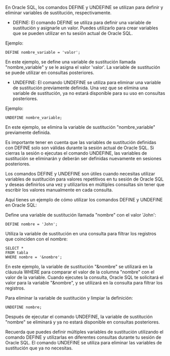 En Oracle SQL, los comandos DEFINE y UNDEFINE se utilizan para definir y eliminar variables de sustitución, respectivamente.

- DEFINE: El comando DEFINE se utiliza para definir una variable de sustitución y asignarle un valor. Puedes utilizarlo para crear variables que se pueden utilizar en tu sesión actual de Oracle SQL.

Ejemplo:

```
DEFINE nombre_variable = 'valor';
```

En este ejemplo, se define una variable de sustitución llamada "nombre_variable" y se le asigna el valor 'valor'. La variable de sustitución se puede utilizar en consultas posteriores.

- UNDEFINE: El comando UNDEFINE se utiliza para eliminar una variable de sustitución previamente definida. Una vez que se elimina una variable de sustitución, ya no estará disponible para su uso en consultas posteriores.

Ejemplo:

```
UNDEFINE nombre_variable;
```

En este ejemplo, se elimina la variable de sustitución "nombre_variable" previamente definida.

Es importante tener en cuenta que las variables de sustitución definidas con DEFINE solo son válidas durante la sesión actual de Oracle SQL. Si cierras la sesión o ejecutas el comando UNDEFINE, las variables de sustitución se eliminarán y deberán ser definidas nuevamente en sesiones posteriores.

Los comandos DEFINE y UNDEFINE son útiles cuando necesitas utilizar variables de sustitución para valores repetitivos en tu sesión de Oracle SQL y deseas definirlos una vez y utilizarlos en múltiples consultas sin tener que escribir los valores manualmente en cada consulta.

Aquí tienes un ejemplo de cómo utilizar los comandos DEFINE y UNDEFINE en Oracle SQL:

Define una variable de sustitución llamada "nombre" con el valor 'John':

```
DEFINE nombre = 'John';
```

Utiliza la variable de sustitución en una consulta para filtrar los registros que coinciden con el nombre:

```
SELECT *
FROM tabla
WHERE nombre = '&nombre';
```

En este ejemplo, la variable de sustitución "&nombre" se utilizará en la cláusula WHERE para comparar el valor de la columna "nombre" con el valor de la variable. Cuando ejecutes la consulta, Oracle SQL te solicitará el valor para la variable "&nombre", y se utilizará en la consulta para filtrar los registros.

Para eliminar la variable de sustitución y limpiar la definición:

```
UNDEFINE nombre;
```

Después de ejecutar el comando UNDEFINE, la variable de sustitución "nombre" se eliminará y ya no estará disponible en consultas posteriores.

Recuerda que puedes definir múltiples variables de sustitución utilizando el comando DEFINE y utilizarlas en diferentes consultas durante tu sesión de Oracle SQL. El comando UNDEFINE se utiliza para eliminar las variables de sustitución que ya no necesitas.